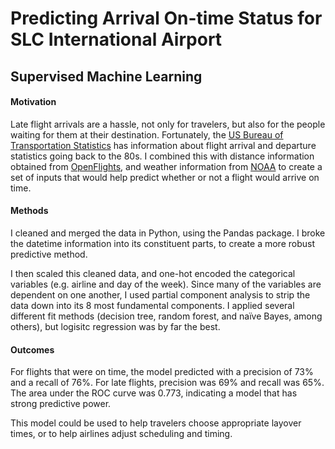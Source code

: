 # Predicting Arrival On-time Status for SLC International Airport
## Supervised Machine Learning

#### Motivation
Late flight arrivals are a hassle, not only for travelers, but also for the people waiting for them at their destination. Fortunately, the [US Bureau of Transportation Statistics](https://www.bts.gov/) has information about flight arrival and departure statistics going back to the 80s. I combined this with distance information obtained from [OpenFlights](https://openflights.org/), and weather information from [NOAA](https://www.ncdc.noaa.gov/cdo-web/search) to create a set of inputs that would help predict whether or not a flight would arrive on time.

#### Methods
I cleaned and merged the data in Python, using the Pandas package. I broke the datetime information into its constituent parts, to create a more robust predictive method. 

I then scaled this cleaned data, and one-hot encoded the categorical variables (e.g. airline and day of the week). Since many of the variables are dependent on one another, I used partial component analysis to strip the data down into its 8 most fundamental components. I applied several different fit methods (decision tree, random forest, and naïve Bayes, among others), but logisitc regression was by far the best. 

#### Outcomes
For flights that were on time, the model predicted with a precision of 73% and a recall of 76%. For late flights, precision was 69% and recall was 65%. The area under the ROC curve was 0.773, indicating a model that has strong predictive power.

This model could be used to help travelers choose appropriate layover times, or to help airlines adjust scheduling and timing.
